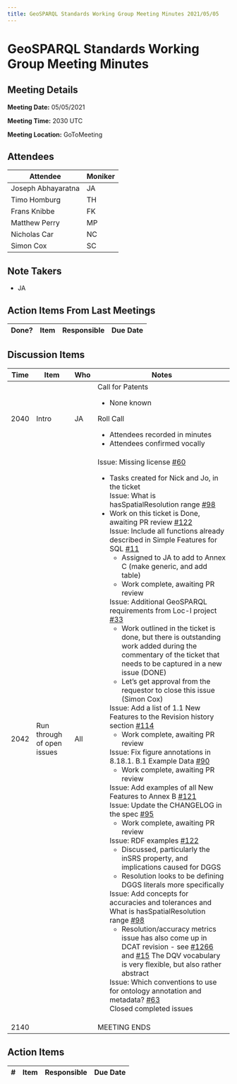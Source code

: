 ```yaml
---
title: GeoSPARQL Standards Working Group Meeting Minutes 2021/05/05
---
```

# GeoSPARQL Standards Working Group Meeting Minutes
## Meeting Details
**Meeting Date:** 05/05/2021

**Meeting Time:** 2030 UTC

**Meeting Location:** GoToMeeting  

## Attendees

| Attendee | Moniker |
| ---- | ---- |
| Joseph Abhayaratna | JA |
| Timo Homburg | TH |
| Frans Knibbe | FK |
| Matthew Perry | MP |
| Nicholas Car | NC |
| Simon Cox | SC |

## Note Takers
- JA

## Action Items From Last Meetings

| Done? | Item | Responsible | Due Date |
| ---- | ---- | ---- | --- |

## Discussion Items

| Time | Item | Who | Notes |
| ---- | ---- | ---- | ---- |
| 2040 | Intro | JA | Call for Patents<ul><li>None known</li></ul>Roll Call<ul><li>Attendees recorded in minutes</li><li>Attendees confirmed vocally</li></ul> |
| 2042 | Run through of open issues | All | Issue: Missing license [#60](https://github.com/opengeospatial/ogc-geosparql/issues/60)<ul><li>Tasks created for Nick and Jo, in the ticket<br/>Issue: What is hasSpatialResolution range [#98](https://github.com/opengeospatial/ogc-geosparql/issues/98)</li><li>Work on this ticket is Done, awaiting PR review [#122](https://github.com/opengeospatial/ogc-geosparql/pull/122)<br/> Issue: Include all functions already described in Simple Features for SQL [#11](https://github.com/opengeospatial/ogc-geosparql/issues/11) <ul><li>Assigned to JA to add to Annex C (make generic, and add table)</li><li>Work complete, awaiting PR review</li></ul>Issue: Additional GeoSPARQL requirements from Loc-I project [#33](https://github.com/opengeospatial/ogc-geosparql/issues/33) <ul><li> Work outlined in the ticket is done, but there is outstanding work added during the commentary of the ticket that needs to be captured in a new issue (DONE)</li><li> Let’s get approval from the requestor to close this issue (Simon Cox)</li></ul>Issue: Add a list of 1.1 New Features to the Revision history section [#114](https://github.com/opengeospatial/ogc-geosparql/issues/114) <ul><li>Work complete, awaiting PR review</li></ul> Issue: Fix figure annotations in 8.18.1. B.1 Example Data [#90](https://github.com/opengeospatial/ogc-geosparql/issues/90) <ul><li>Work complete, awaiting PR review</li></ul>Issue: Add examples of all New Features to Annex B [#121](https://github.com/opengeospatial/ogc-geosparql/issues/121) <br/> Issue: Update the CHANGELOG in the spec [#95](https://github.com/opengeospatial/ogc-geosparql/issues/95) <ul><li>Work complete, awaiting PR review</li></ul>Issue: RDF examples [#122](https://github.com/opengeospatial/ogc-geosparql/pull/122)<ul><li> Discussed, particularly the inSRS property, and implications caused for DGGS</li><li>Resolution looks to be defining DGGS literals more specifically</li></ul> Issue: Add concepts for accuracies and tolerances and What is hasSpatialResolution range [#98](https://github.com/opengeospatial/ogc-geosparql/issues/98) <ul><li>Resolution/accuracy metrics issue has also come up in DCAT revision - see [#1266](https://github.com/w3c/dxwg/issues/1266) and [#15](https://github.com/SEMICeu/GeoDCAT-AP/issues/15) The DQV vocabulary is very flexible, but also rather abstract</li></ul>Issue: Which conventions to use for ontology annotation and metadata? [#63](https://github.com/opengeospatial/ogc-geosparql/issues/63) <br/> Closed completed issues |
| 2140 | | | MEETING ENDS |

## Action Items

| \# | Item | Responsible | Due Date |
| ---- | ---- | ---- | ---- |
